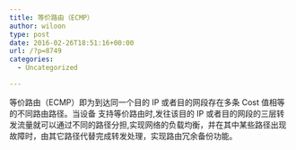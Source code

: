 ```yaml
---
title: 等价路由（ECMP）
author: wiloon
type: post
date: 2016-02-26T18:51:16+00:00
url: /?p=8749
categories:
  - Uncategorized

---
```

等价路由（ECMP）即为到达同一个目的 IP 或者目的网段存在多条 Cost 值相等的不同路由路径。当设备 支持等价路由时,发往该目的 IP 或者目的网段的三层转发流量就可以通过不同的路径分担,实现网络的负载均衡，并在其中某些路径出现故障时，由其它路径代替完成转发处理，实现路由冗余备份功能。